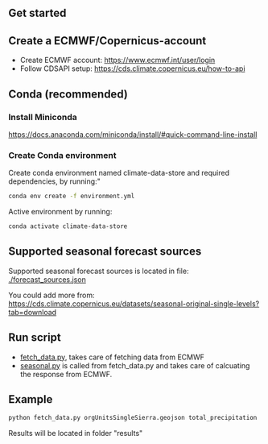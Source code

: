 ## Get started

## Create a ECMWF/Copernicus-account
- Create ECMWF account: https://www.ecmwf.int/user/login
- Follow CDSAPI setup: https://cds.climate.copernicus.eu/how-to-api

## Conda (recommended)

### Install Miniconda
https://docs.anaconda.com/miniconda/install/#quick-command-line-install

### Create Conda environment
Create conda environment named climate-data-store and required dependencies, by running:"
```bash
conda env create -f environment.yml
```

Active environment by running:
```bash
conda activate climate-data-store
```

## Supported seasonal forecast sources

Supported seasonal forecast sources is located in file: [./forecast_sources.json](./forecast_sources.json)

You could add more from: https://cds.climate.copernicus.eu/datasets/seasonal-original-single-levels?tab=download

## Run script
- [fetch_data.py](fetch_data.py), takes care of fetching data from ECMWF
- [seasonal.py](seasonal.py) is called from fetch_data.py and takes care of calcuating the response from ECMWF.


## Example
```bash
python fetch_data.py orgUnitsSingleSierra.geojson total_precipitation
```

Results will be located in folder "results"